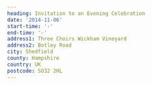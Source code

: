 ```yaml
---
heading: Invitation to an Evening Celebration
date: '2014-11-06'
start-time: '-'
end-time: '-'
address1: Three Choirs Wickham Vineyard
address2: Botley Road
city: Shedfield
county: Hampshire
country: UK
postcode: SO32 2HL
---
```

